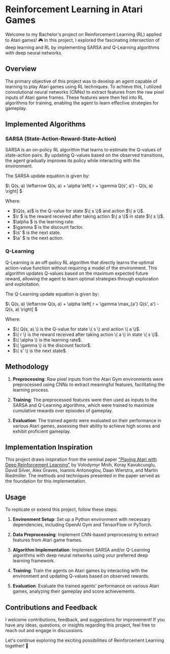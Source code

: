 # Reinforcement Learning in Atari Games

Welcome to my Bachelor's project on Reinforcement Learning (RL) applied to Atari games! 🎮 In this project, I explored the fascinating intersection of deep learning and RL by implementing SARSA and Q-Learning algorithms with deep neural networks.

## Overview

The primary objective of this project was to develop an agent capable of learning to play Atari games using RL techniques. To achieve this, I utilized convolutional neural networks (CNNs) to extract features from the raw pixel inputs of Atari game frames. These features were then fed into RL algorithms for training, enabling the agent to learn effective strategies for gameplay.

## Implemented Algorithms

### SARSA (State-Action-Reward-State-Action)

SARSA is an on-policy RL algorithm that learns to estimate the Q-values of state-action pairs. By updating Q-values based on the observed transitions, the agent gradually improves its policy while interacting with the environment.

The SARSA update equation is given by:

$\ Q(s, a) \leftarrow Q(s, a) + \alpha \left[ r + \gamma Q(s', a') - Q(s, a) \right] \$

Where:
- $\Q(s, a)$ is the Q-value for state $\( s \)$ and action $\( a \)$.
- $\r \$ is the reward received after taking action $\( a \)$ in state $\( s \)$.
- $\\alpha \$ is the learning rate.
- $\\gamma \$ is the discount factor.
- $\s' \$ is the next state.
- $\a' \$ is the next action.

### Q-Learning

Q-Learning is an off-policy RL algorithm that directly learns the optimal action-value function without requiring a model of the environment. This algorithm updates Q-values based on the maximum expected future reward, allowing the agent to learn optimal strategies through exploration and exploitation.

The Q-Learning update equation is given by:

$\ Q(s, a) \leftarrow Q(s, a) + \alpha \left[ r + \gamma \max_{a'} Q(s', a') - Q(s, a) \right] \$

Where:
- $\( Q(s, a) \) is the Q-value for state \( s \) and action \( a \)$.
- $\( r \) is the reward received after taking action \( a \) in state \( s \)$.
- $\( \alpha \) is the learning rate$.
- $\( \gamma \) is the discount factor$.
- $\( s' \) is the next state$.

## Methodology

1. **Preprocessing**: Raw pixel inputs from the Atari Gym environments were preprocessed using CNNs to extract meaningful features, facilitating the learning process.
   
2. **Training**: The preprocessed features were then used as inputs to the SARSA and Q-Learning algorithms, which were trained to maximize cumulative rewards over episodes of gameplay.

3. **Evaluation**: The trained agents were evaluated on their performance in various Atari games, assessing their ability to achieve high scores and exhibit proficient gameplay.

## Implementation Inspiration

This project draws inspiration from the seminal paper ["Playing Atari with Deep Reinforcement Learning"](https://www.cs.toronto.edu/~vmnih/docs/dqn.pdf) by Volodymyr Mnih, Koray Kavukcuoglu, David Silver, Alex Graves, Ioannis Antonoglou, Daan Wierstra, and Martin Riedmiller. The methods and techniques presented in the paper served as the foundation for this implementation.

## Usage

To replicate or extend this project, follow these steps:

1. **Environment Setup**: Set up a Python environment with necessary dependencies, including OpenAI Gym and TensorFlow or PyTorch.
   
2. **Data Preprocessing**: Implement CNN-based preprocessing to extract features from Atari game frames.
   
3. **Algorithm Implementation**: Implement SARSA and/or Q-Learning algorithms with deep neural networks using your preferred deep learning framework.
   
4. **Training**: Train the agents on Atari games by interacting with the environment and updating Q-values based on observed rewards.
   
5. **Evaluation**: Evaluate the trained agents' performance on various Atari games, analyzing their gameplay and score achievements.

## Contributions and Feedback

I welcome contributions, feedback, and suggestions for improvement! If you have any ideas, questions, or insights regarding this project, feel free to reach out and engage in discussions.

Let's continue exploring the exciting possibilities of Reinforcement Learning together! 🚀

